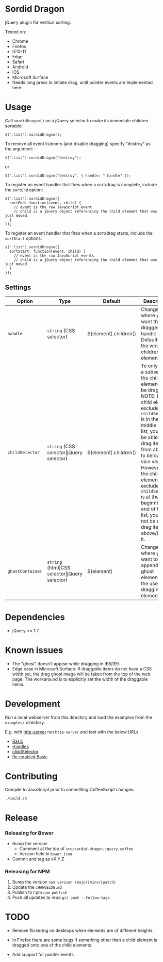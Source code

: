 Sordid Dragon
=============

jQuery plugin for vertical sorting.

Tested on:
* Chrome
* Firefox
* IE10-11
* Edge
* Safari
* Android
* iOS
* Microsoft Surface
 * Needs long press to initiate drag, until pointer events are implemented here

Usage
=====

Call `sordidDragon()` on a jQuery selector to make its immediate children sortable:

    $(".list").sordidDragon();

To remove all event listeners (and disable dragging) specify "destroy" as the argument:

    $(".list").sordidDragon("destroy");

or

    $(".list").sordidDragon("destroy", { handle: ".handle" });

To register an event handler that fires when a sort/drag is complete, include the `sortEnd` option:

    $(".list").sordidDragon({
      sortEnd: function(event, child) {
        // event is the raw JavaScript event
        // child is a jQuery object referencing the child element that was just moved.
      }
    });

To register an event handler that fires when a sort/drag starts, include the `sortStart` options:

    $(".list").sordidDragon({
      sortStart: function(event, child) {
        // event is the raw JavaScript events
        // child is a jQuery object referencing the child element that was just moved.
      }
    });

## Settings

Option | Type | Default | Description
------ | ---- | ------- | -----------
`handle` | `string` (CSS selector) | $(element).children() | Change where you want the dragger handle to be. Defaults to the whole children element.
`childSelector` | `string` (CSS selector\|jQuery selector) | $(element).children() | To only allow a subset of the child elements to be dragged. <br />NOTE: If a child element excluded by `childSelector` is in the middle of the list, you will be able to drag items from above it to below it or vice versa. However, if the child element excluded by `childSelector` is at the beginning or end of the list, you will not be able to drag items above/below it.
`ghostContainer` | `string` (html\|CSS selector\|jQuery selector) | $(element) | Change where you want to append the ghost element when the user is dragging the element.

Dependencies
============

* jQuery >= 1.7


Known issues
============

* The "ghost" doesn't appear while dragging in IE8/IE9.
* Edge case in Microsoft Surface: If draggable items do not have a CSS width set, the drag ghost image will be taken from the top of the web page. The workaround is to explicitly set the width of the draggable items.


Development
===========

Run a local webserver from this directory and load the examples from the `examples/` directory.

E.g. with [http-server](https://www.npmjs.com/package/http-server) run `http-server` and test with the below URLs

- [Basic](http://localhost:8080/examples/basic.html)
- [Handles](http://localhost:8080/examples/handles.html)
- [childSelector](http://localhost:8080/examples/complex.html)
- [Re-enabled Basic](http://localhost:8080/examples/re_enable_basic.html)


Contributing
============

Compile to JavaScript prior to committing CoffeeScript changes:

    ./build.sh

Release
=======

### Releasing for Bower

- Bump the version
  - Comment at the top of `src/sordid-dragon.jquery.coffee`
  - Version field in `bower.json`
- Commit and tag as vX.Y.Z

### Releasing for NPM

1. Bump the version `npm version (major|minor|patch)`
2. Update the `CHANGELOG.md`
3. Publish to npm `npm publish`
4. Push all updates to repo `git push --follow-tags`

TODO
====

- Remove flickering on desktops when elements are of different heights.

- In Firefox there are some bugs if something other than a child element is
dragged onto one of the child elements.

- Add support for pointer events
